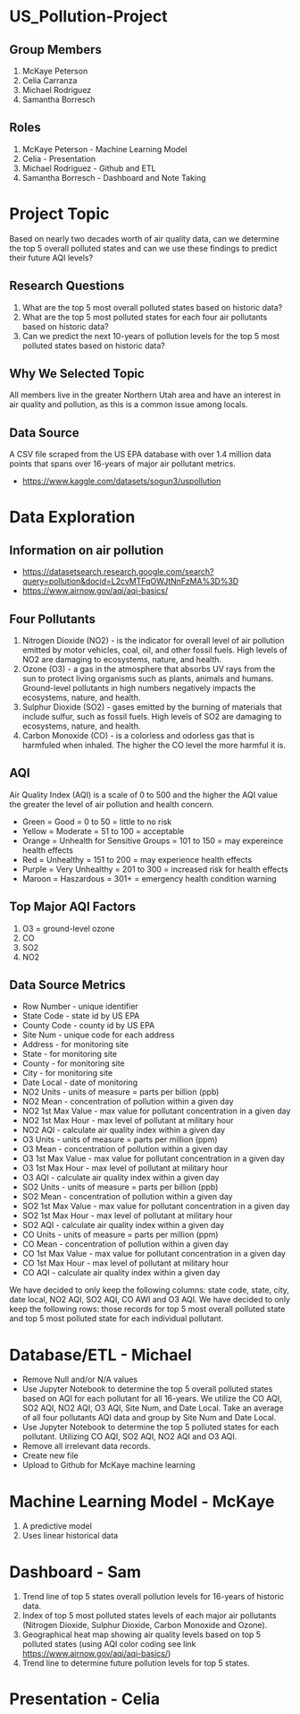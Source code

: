# US_Pollution-Project

## Group Members
1. McKaye Peterson
2. Celia Carranza
3. Michael Rodriguez
4. Samantha Borresch

## Roles
1. McKaye Peterson - Machine Learning Model
2. Celia - Presentation
3. Michael Rodriguez - Github and ETL
4. Samantha Borresch - Dashboard and Note Taking

# Project Topic
Based on nearly two decades worth of air quality data, can we determine the top 5 overall polluted states and can we use these findings to predict their future AQI levels?

## Research Questions
1. What are the top 5 most overall polluted states based on historic data?
2. What are the top 5 most polluted states for each four air pollutants based on historic data?
3. Can we predict the next 10-years of pollution levels for the top 5 most polluted states based on historic data?

## Why We Selected Topic
All members live in the greater Northern Utah area and have an interest in air quality and pollution, as this is a common issue among locals.

## Data Source
A CSV file scraped from the US EPA database with over 1.4 million data points that spans over 16-years of major air pollutant metrics.
- https://www.kaggle.com/datasets/sogun3/uspollution

# Data Exploration
## Information on air pollution
- https://datasetsearch.research.google.com/search?query=pollution&docid=L2cvMTFqOWJtNnFzMA%3D%3D
- https://www.airnow.gov/aqi/aqi-basics/

## Four Pollutants
1. Nitrogen Dioxide (NO2) - is the indicator for overall level of air pollution emitted by motor vehicles, coal, oil, and other fossil fuels. High levels of NO2 are damaging to ecosystems, nature, and health.
2. Ozone (O3) - a gas in the atmosphere that absorbs UV rays from the sun to protect living organisms such as plants, animals and humans. Ground-level pollutants in high numbers negatively impacts the ecosystems, nature, and health.
3. Sulphur Dioxide (SO2) - gases emitted by the burning of materials that include sulfur, such as fossil fuels. High levels of SO2 are damaging to ecosystems, nature, and health.
4. Carbon Monoxide (CO) - is a colorless and odorless gas that is harmfuled when inhaled. The higher the CO level the more harmful it is.

## AQI
Air Quality Index (AQI) is a scale of 0 to 500 and the higher the AQI value the greater the level of air pollution and health concern. 
  - Green = Good = 0 to 50 = little to no risk
  - Yellow = Moderate = 51 to 100 = acceptable
  - Orange = Unhealth for Sensitive Groups = 101 to 150 = may expereince health effects
  - Red = Unhealthy = 151 to 200 = may experience health effects
  - Purple = Very Unhealthy = 201 to 300 = increased risk for health effects
  - Maroon = Haszardous = 301+ = emergency health condition warning
  
## Top Major AQI Factors
1. O3 = ground-level ozone
2. CO
3. SO2
4. NO2

## Data Source Metrics
- Row Number - unique identifier
- State Code - state id by US EPA
- County Code - county id by US EPA
- Site Num - unique code for each address
- Address - for monitoring site
- State - for monitoring site
- County - for monitoring site
- City - for monitoring site
- Date Local - date of monitoring
- NO2 Units - units of measure = parts per billion (ppb)
- NO2 Mean - concentration of pollution within a given day
- NO2 1st Max Value - max value for pollutant concentration in a given day
- NO2 1st Max Hour - max level of pollutant at military hour
- NO2 AQI - calculate air quality index within a given day
- O3 Units - units of measure = parts per million (ppm)
- O3 Mean - concentration of pollution within a given day
- O3 1st Max Value - max value for pollutant concentration in a given day
- O3 1st Max Hour - max level of pollutant at military hour
- O3 AQI - calculate air quality index within a given day
- SO2 Units - units of measure = parts per billion (ppb)
- SO2 Mean - concentration of pollution within a given day
- SO2 1st Max Value - max value for pollutant concentration in a given day
- SO2 1st Max Hour - max level of pollutant at military hour
- SO2 AQI - calculate air quality index within a given day
- CO Units - units of measure = parts per million (ppm)
- CO Mean - concentration of pollution within a given day
- CO 1st Max Value - max value for pollutant concentration in a given day
- CO 1st Max Hour - max level of pollutant at military hour
- CO AQI - calculate air quality index within a given day

We have decided to only keep the following columns: state code, state, city, date local, NO2 AQI, SO2 AQI, CO AWI and O3 AQI.
We have decided to only keep the following rows: those records for top 5 most overall polluted state and top 5 most polluted state for each individual pollutant.

# Database/ETL - Michael
- Remove Null and/or N/A values
- Use Jupyter Notebook to determine the top 5 overall polluted states based on AQI for each pollutant for all 16-years. We utilize the CO AQI, SO2 AQI, NO2 AQI, O3 AQI, Site Num, and Date Local. Take an average of all four pollutants AQI data and group by Site Num and Date Local.
- Use Jupyter Notebook to determine the top 5 polluted states for each pollutant. Utilizing CO AQI, SO2 AQI, NO2 AQI and O3 AQI.
- Remove all irrelevant data records.
- Create new file
- Upload to Github for McKaye machine learning

# Machine Learning Model - McKaye
1. A predictive model
2. Uses linear historical data

# Dashboard - Sam
1. Trend line of top 5 states overall pollution levels for 16-years of historic data.
2. Index of top 5 most polluted states levels of each major air pollutants (Nitrogen Dioxide, Sulphur Dioxide, Carbon Monoxide and Ozone).
3. Geographical heat map showing air quality levels based on top 5 polluted states (using AQI color coding see link https://www.airnow.gov/aqi/aqi-basics/)
4. Trend line to determine future pollution levels for top 5 states.

# Presentation - Celia


